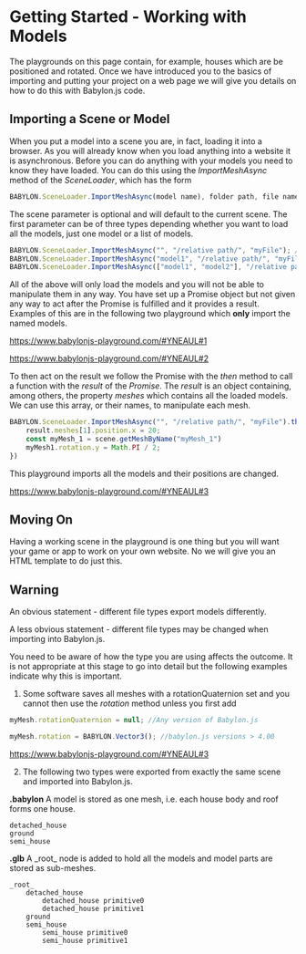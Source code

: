 # Getting Started - Working with Models

The playgrounds on this page contain, for example, houses which are be positioned and rotated. Once we have introduced you to the basics of importing and putting your project on a web page we will give you details on how to do this with Babylon.js code.

## Importing a Scene or Model
When you put a model into a scene you are, in fact, loading it into a browser. As you will already know when you load anything into a website it is asynchronous. Before you can do anything with your models you need to know they have loaded. You can do this using the *ImportMeshAsync* method of the *SceneLoader*, which has the form

```javascript
BABYLON.SceneLoader.ImportMeshAsync(model name), folder path, file name, scene);
```

The scene parameter is optional and will default to the current scene. The first parameter can be of three types depending whether you want to load all the models, just one model or a list of models.

```javascript
BABYLON.SceneLoader.ImportMeshAsync("", "/relative path/", "myFile"); //empty string all meshes
BABYLON.SceneLoader.ImportMeshAsync("model1", "/relative path/", "myFile"); //Name of model for one model
BABYLON.SceneLoader.ImportMeshAsync(["model1", "model2"], "/relative path/", "myFile"); //Array of model names
```

All of the above will only load the models and you will not be able to manipulate them in any way. You have set up a Promise object but not given any way to act after the Promise is fulfilled and it provides a result. Examples of this are in the following two playground which **only** import the named models. 

https://www.babylonjs-playground.com/#YNEAUL#1

https://www.babylonjs-playground.com/#YNEAUL#2

To then act on the result we follow the Promise with the *then* method to call a function with the *result* of the *Promise*. The *result* is an object containing, among others, the property *meshes* which contains all the loaded models. We can use this array, or their names, to manipulate each mesh.

```javascript
BABYLON.SceneLoader.ImportMeshAsync("", "/relative path/", "myFile").then((result) => {
    result.meshes[1].position.x = 20;
    const myMesh_1 = scene.getMeshByName("myMesh_1")
    myMesh1.rotation.y = Math.PI / 2;
})
```

This playground imports all the models and their positions are changed.

https://www.babylonjs-playground.com/#YNEAUL#3

## Moving On
Having a working scene in the playground is one thing but you will want your game or app to work on your own website. No we will give you an HTML template to do just this.

## Warning
An obvious statement - different file types export models differently. 

A less obvious statement - different file types may be changed when importing into Babylon.js. 

You need to be aware of how the type you are using affects the outcome. It is not appropriate at this stage to go into detail but the following examples indicate why this is important.

1. Some software saves all meshes with a rotationQuaternion set and you cannot then use the *rotation* method unless you first add

```javascript
myMesh.rotationQuaternion = null; //Any version of Babylon.js
```

```javascript
myMesh.rotation = BABYLON.Vector3(); //babylon.js versions > 4.00
```

https://www.babylonjs-playground.com/#YNEAUL#3

2. The following two types were exported from exactly the same scene and imported into Babylon.js.

**.babylon**
A model is stored as one mesh, i.e. each house body and roof forms one house.
```
detached_house
ground
semi_house
```

**.glb**
A \_root\_ node is added to hold all the models and model parts are stored as sub-meshes.
```
_root_ 
    detached_house
        detached_house primitive0
        detached_house primitive1
    ground
    semi_house
        semi_house primitive0
        semi_house primitive1    
```